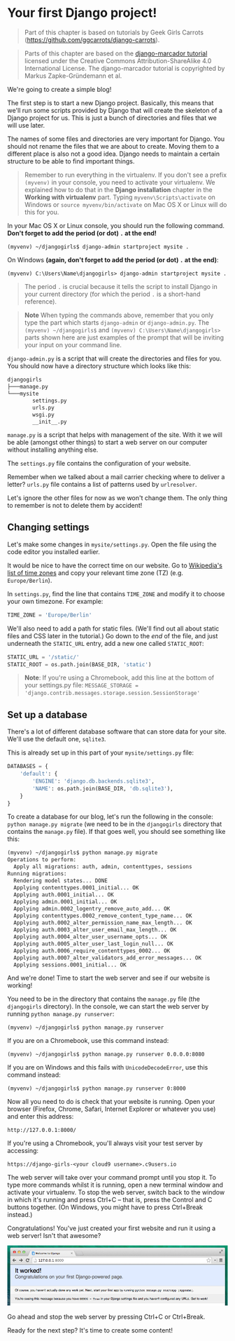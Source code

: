 # Your first Django project!

> Part of this chapter is based on tutorials by Geek Girls Carrots (https://github.com/ggcarrots/django-carrots).

> Parts of this chapter are based on the [django-marcador
tutorial](http://django-marcador.keimlink.de/) licensed under the Creative Commons
Attribution-ShareAlike 4.0 International License. The django-marcador tutorial
is copyrighted by Markus Zapke-Gründemann et al.

We're going to create a simple blog!

The first step is to start a new Django project. Basically, this means that we'll run some scripts provided by Django that will create the skeleton of a Django project for us. This is just a bunch of directories and files that we will use later.

The names of some files and directories are very important for Django. You should not rename the files that we are about to create. Moving them to a different place is also not a good idea. Django needs to maintain a certain structure to be able to find important things.

> Remember to run everything in the virtualenv. If you don't see a prefix `(myvenv)` in your console, you need to activate your virtualenv. We explained how to do that in the __Django installation__ chapter in the __Working with virtualenv__ part. Typing `myvenv\Scripts\activate` on Windows or
`source myvenv/bin/activate` on Mac OS X or Linux will do this for you.

In your Mac OS X or Linux console, you should run the following command. **Don't forget to add the period (or dot) `.` at the end!**

    (myvenv) ~/djangogirls$ django-admin startproject mysite .

On Windows **(again, don't forget to add the period (or dot) `.` at the end)**:

    (myvenv) C:\Users\Name\djangogirls> django-admin startproject mysite .

> The period `.` is crucial because it tells the script to install Django in your current directory (for which the period `.` is a short-hand reference).

> **Note** When typing the commands above, remember that you only type the part which starts `django-admin` or `django-admin.py`.
The `(myvenv) ~/djangogirls$` and `(myvenv) C:\Users\Name\djangogirls>` parts shown here are just examples
of the prompt that will be inviting your input on your command line.

`django-admin.py` is a script that will create the directories and files for you. You should now have a directory structure which looks like this:

    djangogirls
    ├───manage.py
    └───mysite
            settings.py
            urls.py
            wsgi.py
            __init__.py


`manage.py` is a script that helps with management of the site. With it we will be able (amongst other things) to start a web server on our computer without installing anything else.

The `settings.py` file contains the configuration of your website.

Remember when we talked about a mail carrier checking where to deliver a letter? `urls.py` file contains a list of patterns used by `urlresolver`.

Let's ignore the other files for now as we won't change them. The only thing to remember is not to delete them by accident!


## Changing settings

Let's make some changes in `mysite/settings.py`. Open the file using the code editor you installed earlier.

It would be nice to have the correct time on our website. Go to [Wikipedia's list of time zones](https://en.wikipedia.org/wiki/List_of_tz_database_time_zones) and copy your relevant time zone (TZ) (e.g. `Europe/Berlin`).

In `settings.py`, find the line that contains `TIME_ZONE` and modify it to choose your own timezone.  For example:

```python
TIME_ZONE = 'Europe/Berlin'
```

We'll also need to add a path for static files. (We'll find out all about static files and CSS later in the tutorial.) Go down to the *end* of the file, and just underneath the `STATIC_URL` entry, add a new one called `STATIC_ROOT`:

```python
STATIC_URL = '/static/'
STATIC_ROOT = os.path.join(BASE_DIR, 'static')
```

> **Note**: If you're using a Chromebook, add this line at the bottom of your settings.py file:
> `MESSAGE_STORAGE = 'django.contrib.messages.storage.session.SessionStorage'`

## Set up a database

There's a lot of different database software that can store data for your site. We'll use the default one, `sqlite3`.

This is already set up in this part of your `mysite/settings.py` file:

```python
DATABASES = {
    'default': {
        'ENGINE': 'django.db.backends.sqlite3',
        'NAME': os.path.join(BASE_DIR, 'db.sqlite3'),
    }
}
```

To create a database for our blog, let's run the following in the console: `python manage.py migrate` (we need to be in the `djangogirls` directory that contains the `manage.py` file). If that goes well, you should see something like this:

    (myvenv) ~/djangogirls$ python manage.py migrate
    Operations to perform:
      Apply all migrations: auth, admin, contenttypes, sessions
    Running migrations:
      Rendering model states... DONE
      Applying contenttypes.0001_initial... OK
      Applying auth.0001_initial... OK
      Applying admin.0001_initial... OK
      Applying admin.0002_logentry_remove_auto_add... OK
      Applying contenttypes.0002_remove_content_type_name... OK
      Applying auth.0002_alter_permission_name_max_length... OK
      Applying auth.0003_alter_user_email_max_length... OK
      Applying auth.0004_alter_user_username_opts... OK
      Applying auth.0005_alter_user_last_login_null... OK
      Applying auth.0006_require_contenttypes_0002... OK
      Applying auth.0007_alter_validators_add_error_messages... OK
      Applying sessions.0001_initial... OK


And we're done! Time to start the web server and see if our website is working!

You need to be in the directory that contains the `manage.py` file (the `djangogirls` directory). In the console, we can start the web server by running `python manage.py runserver`:

    (myvenv) ~/djangogirls$ python manage.py runserver

If you are on a Chromebook, use this command instead:

    (myvenv) ~/djangogirls$ python manage.py runserver 0.0.0.0:8080


If you are on Windows and this fails with `UnicodeDecodeError`, use this command instead:

    (myvenv) ~/djangogirls$ python manage.py runserver 0:8000


Now all you need to do is check that your website is running. Open your browser (Firefox, Chrome, Safari, Internet Explorer or whatever you use) and enter this address:

    http://127.0.0.1:8000/

If you're using a Chromebook, you'll always visit your test server by accessing:

    https://django-girls-<your cloud9 username>.c9users.io

The web server will take over your command prompt until you stop it. To type more commands whilst it is running, open a new terminal window and activate your virtualenv. To stop the web server, switch back to the window in which it's running and press Ctrl+C – that is, press the Control and C buttons together. (On Windows, you might have to press Ctrl+Break instead.)

Congratulations! You've just created your first website and run it using a web server! Isn't that awesome?

![It worked!](images/it_worked2.png)

Go ahead and stop the web server by pressing Ctrl+C or Ctrl+Break.

Ready for the next step? It's time to create some content!
